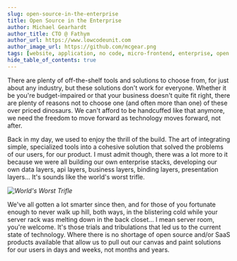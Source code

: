 ```yaml
---
slug: open-source-in-the-enterprise
title: Open Source in the Enterprise
author: Michael Gearhardt
author_title: CTO @ Fathym
author_url: https://www.lowcodeunit.com
author_image_url: https://github.com/mcgear.png
tags: [website, application, no code, micro-frontend, enterprise, open source]
hide_table_of_contents: true
---
```


There are plenty of off-the-shelf tools and solutions to choose from, for just about any industry, but these solutions don't work for everyone.  Whether it be you're budget-impaired or that your business doesn't quite fit right, there are plenty of reasons not to choose one (and often more than one) of these over priced dinosaurs.  We can't afford to be handcuffed like that anymore, we need the freedom to move forward as technology moves forward, not after.

Back in my day, we used to enjoy the thrill of the build.  The art of integrating simple, specialized tools into a cohesive solution that solved the problems of our users, for our product.  I must admit though, there was a lot more to it because we were all building our own enterprise stacks, developing our own data layers, api layers, business layers, binding layers, presentation layers...  It's sounds like the world's worst trifle.

*![World's Worst Trifle](https://thumbs.gfycat.com/DecimalImpartialGalapagospenguin-size_restricted.gif)*

We've all gotten a lot smarter since then, and for those of you fortunate enough to never walk up hill, both ways, in the blistering cold while your server rack was melting down in the back closet...  I mean server room, you're welcome.  It's those trials and tribulations that led us to the current state of technology.  Where there is no shortage of open source and/or SaaS products available that allow us to pull out our canvas and paint solutions for our users in days and weeks, not months and years.
